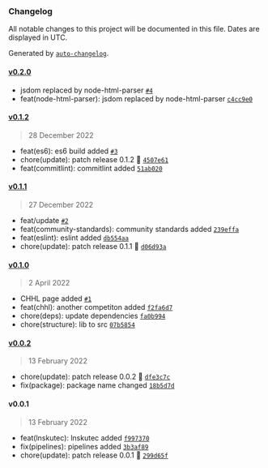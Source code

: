 ### Changelog

All notable changes to this project will be documented in this file. Dates are displayed in UTC.

Generated by [`auto-changelog`](https://github.com/CookPete/auto-changelog).

#### [v0.2.0](https://github.com/Celtian/amateurhockeybot/compare/v0.1.2...v0.2.0)

- jsdom replaced by node-html-parser [`#4`](https://github.com/Celtian/amateurhockeybot/pull/4)
- feat(node-html-parser): jsdom replaced by node-html-parser [`c4cc9e0`](https://github.com/Celtian/amateurhockeybot/commit/c4cc9e0064e0c22dc717cfb4ec86c526d874f290)

#### [v0.1.2](https://github.com/Celtian/amateurhockeybot/compare/v0.1.1...v0.1.2)

> 28 December 2022

- feat(es6): es6 build added [`#3`](https://github.com/Celtian/amateurhockeybot/pull/3)
- chore(update): patch release 0.1.2 🐛 [`4507e61`](https://github.com/Celtian/amateurhockeybot/commit/4507e61efdde3945d6673e7945556191a6ba6c17)
- feat(commitlint): commitlint added [`51ab020`](https://github.com/Celtian/amateurhockeybot/commit/51ab02075dc4300bf91c4620400ef23a71b11782)

#### [v0.1.1](https://github.com/Celtian/amateurhockeybot/compare/v0.1.0...v0.1.1)

> 27 December 2022

- feat/update [`#2`](https://github.com/Celtian/amateurhockeybot/pull/2)
- feat(community-standards): community standards added [`239effa`](https://github.com/Celtian/amateurhockeybot/commit/239effa149d406b88a284a5b0f43244fd0532a67)
- feat(eslint): eslint added [`db554aa`](https://github.com/Celtian/amateurhockeybot/commit/db554aa8af37ef784f3c69404a0b0647e4f5eda5)
- chore(update): patch release 0.1.1 🐛 [`d06d93a`](https://github.com/Celtian/amateurhockeybot/commit/d06d93a192d678dca9fae7f34f2472c469f56429)

#### [v0.1.0](https://github.com/Celtian/amateurhockeybot/compare/v0.0.2...v0.1.0)

> 2 April 2022

- CHHL page added [`#1`](https://github.com/Celtian/amateurhockeybot/pull/1)
- feat(chhl): another competiton added [`f2fa6d7`](https://github.com/Celtian/amateurhockeybot/commit/f2fa6d7e966a996c40990f3ca4adce55202c0076)
- chore(deps): update dependencies [`fa0b994`](https://github.com/Celtian/amateurhockeybot/commit/fa0b99448489253fd8178da929d38cbf20917af4)
- chore(structure): lib to src [`07b5854`](https://github.com/Celtian/amateurhockeybot/commit/07b58548bdeed586fbd3256e5c4ae6da794e2f11)

#### [v0.0.2](https://github.com/Celtian/amateurhockeybot/compare/v0.0.1...v0.0.2)

> 13 February 2022

- chore(update): patch release 0.0.2 🐛 [`dfe3c7c`](https://github.com/Celtian/amateurhockeybot/commit/dfe3c7ca687252958cac08d5000e30ce6a496b49)
- fix(package): package name changed [`18b5d7d`](https://github.com/Celtian/amateurhockeybot/commit/18b5d7d7655f18ee77c8f079468747f957bcb613)

#### v0.0.1

> 13 February 2022

- feat(lnskutec): lnskutec added [`f997370`](https://github.com/Celtian/amateurhockeybot/commit/f9973701b41ed508a7a89ec630ad4bc0f66b34c6)
- fix(pipelines): pipelines added [`3b3af89`](https://github.com/Celtian/amateurhockeybot/commit/3b3af89fc8865f370d3f908a395ccb59454129c3)
- chore(update): patch release 0.0.1 🐛 [`299d65f`](https://github.com/Celtian/amateurhockeybot/commit/299d65f0f041f3edfbcfcfb5e0a1c90db019ba98)
